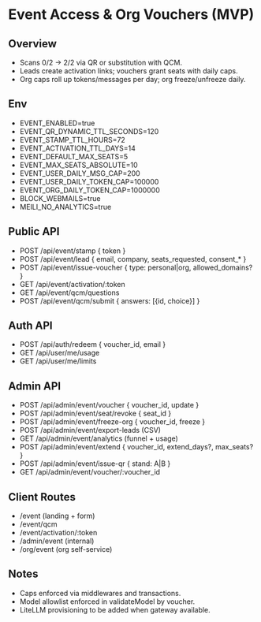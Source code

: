 # Event Access & Org Vouchers (MVP)

## Overview
- Scans 0/2 → 2/2 via QR or substitution with QCM.
- Leads create activation links; vouchers grant seats with daily caps.
- Org caps roll up tokens/messages per day; org freeze/unfreeze daily.

## Env
- EVENT_ENABLED=true
- EVENT_QR_DYNAMIC_TTL_SECONDS=120
- EVENT_STAMP_TTL_HOURS=72
- EVENT_ACTIVATION_TTL_DAYS=14
- EVENT_DEFAULT_MAX_SEATS=5
- EVENT_MAX_SEATS_ABSOLUTE=10
- EVENT_USER_DAILY_MSG_CAP=200
- EVENT_USER_DAILY_TOKEN_CAP=100000
- EVENT_ORG_DAILY_TOKEN_CAP=1000000
- BLOCK_WEBMAILS=true
- MEILI_NO_ANALYTICS=true

## Public API
- POST /api/event/stamp { token }
- POST /api/event/lead { email, company, seats_requested, consent_* }
- POST /api/event/issue-voucher { type: personal|org, allowed_domains? }
- GET  /api/event/activation/:token
- GET  /api/event/qcm/questions
- POST /api/event/qcm/submit { answers: [{id, choice}] }

## Auth API
- POST /api/auth/redeem { voucher_id, email }
- GET  /api/user/me/usage
- GET  /api/user/me/limits

## Admin API
- POST /api/admin/event/voucher { voucher_id, update }
- POST /api/admin/event/seat/revoke { seat_id }
- POST /api/admin/event/freeze-org { voucher_id, freeze }
- POST /api/admin/event/export-leads (CSV)
- GET  /api/admin/event/analytics (funnel + usage)
- POST /api/admin/event/extend { voucher_id, extend_days?, max_seats? }
- POST /api/admin/event/issue-qr { stand: A|B }
- GET  /api/admin/event/voucher/:voucher_id

## Client Routes
- /event (landing + form)
- /event/qcm
- /event/activation/:token
- /admin/event (internal)
- /org/event (org self-service)

## Notes
- Caps enforced via middlewares and transactions.
- Model allowlist enforced in validateModel by voucher.
- LiteLLM provisioning to be added when gateway available.
